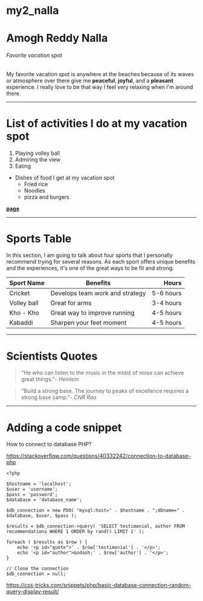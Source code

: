 # my2_nalla
# Amogh Reddy Nalla
###### Favorite vacation spot

My favorite vacation spot is anywhere at the beaches because of its waves or atmosphere over there give me **peaceful**, **joyful**, and a **pleasant** experience.
I really love to be that way
I feel very relaxing when I'm around there.

---

# List of activities I do at my vacation spot

1. Playing volley ball
2. Admiring the view
3. Eating

* Dishes of food I get at my vacation spot
    * Fried rice
    * Noodles
    * pizza and burgers

**[page](MyStats.md)** 

---

# Sports Table

In this section, I am going to talk about four sports that I personally recommend trying for several reasons. As each sport offers unique benefits and the experiences, it's one of the great ways to be fit and strong.

| Sport Name | Benefits | Hours |
| --- | --- | ---: |
| Cricket | Develops team work and strategy | 5-6 hours |
| Volley ball | Great for arms | 3-4 hours |
| Kho - Kho | Great way to improve running | 4-5 hours |
| Kabaddi | Sharpen your feet moment | 4-5 hours |

---

# Scientists Quotes

>"He who can listen to the music in the midst of noise can achieve great things."- *Heinlein*

>"Build a strong base. The journey to peaks of excellence requires a strong base camp."- *CNR Rao*

---

# Adding a code snippet

How to connect to database PHP?

<https://stackoverflow.com/questions/40332242/connection-to-database-php>

```
<?php

$hostname = 'localhost';
$user = 'username';
$pass = 'password';
$database = 'database_name';

$db_connection = new PDO( "mysql:host=" . $hostname . ";dbname=" . $database, $user, $pass );

$results = $db_connection->query( 'SELECT testimonial, author FROM recommendations WHERE 1 ORDER by rand() LIMIT 1' );

foreach ( $results as $row ) {
	echo '<p id="quote">' . $row['testimonial'] . '</p>';
	echo '<p id="author">&ndash;' . $row['author'] . '</p>';
}

// Close the connection
$db_connection = null;
```

<https://css-tricks.com/snippets/php/basic-database-connection-random-query-display-result/>


